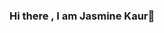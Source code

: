 ### Hi there , I am Jasmine Kaur👋

<!--
**jasminekaur02/jasminekaur02** is a ✨ _special_ ✨ repository because its `README.md` (this file) appears on your GitHub profile.
Passionate Electronics and Communication Engineering student at NITJ, blending the art of creation with the precision of programming. Enthusiastically chasing bugs to refine my code and create seamless solutions. In the world of bits and bytes, I find joy in crafting innovative solutions and building a digital future. Eager to contribute to the open source community, as I believe in the power of collaboration and the beauty of turning lines of code into impactful experiences. Embracing the journey of constant learning, where each bug conquered is a step towards perfection. Let's code with purpose and create with passion! 💻✨
![Screenshot 2024-01-05 013300](https://github.com/jasminekaur02/jasminekaur02/assets/123491291/d1bafcc8-7512-4f02-8b59-662840a830ba)
![Screenshot 2024-01-05 013150](https://github.com/jasminekaur02/jasminekaur02/assets/123491291/fe8c5021-da62-4d2a-b462-91010ebc3928)
Embarking on a journey of coding excellence. While my GitHub contributions were modest as a beginner last year, I'm committed to turning this canvas greener. Armed with newfound knowledge and a determination to grow, I'm ready to amplify my impact in the coding landscape. Join me on this quest for proficiency and vibrant repositories. The best is yet to code! 💚🚀
Strings of Code, Tapestry of Solutions!!!
